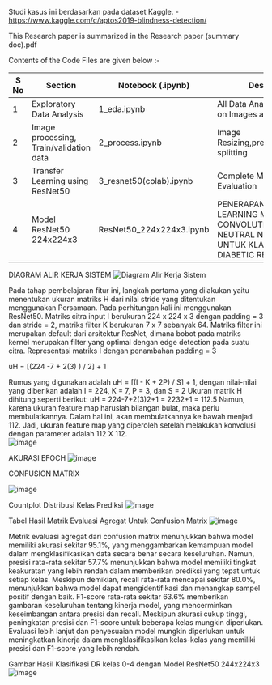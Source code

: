 Studi kasus ini berdasarkan pada dataset Kaggle. - https://www.kaggle.com/c/aptos2019-blindness-detection/


This Research paper is summarized in the Research paper (summary doc).pdf

Contents of the Code Files are given below :-

| S No | Section  | Notebook (.ipynb) | Description | 
| ----  | --------- | --------- | --------- |
| 1 | Exploratory Data Analysis | 1_eda.ipynb | All Data Analysis & Insights on Images and classes |
| 2 | Image processing, Train/validation data | 2_process.ipynb | Image Resizing,preprocessing,data splitting |
| 3 | Transfer Learning using ResNet50 | 3_resnet50(colab).ipynb | Complete Model and Evaluation |
| 4 | Model ResNet50 224x224x3 | ResNet50_224x224x3.ipynb | PENERAPAN DEEP LEARNING MENGGUNAKAN CONVOLUTIONAL NEUTRAL NETWORK (CNN) UNTUK KLASIFIKASI DIABETIC RETINOPATHY |

DIAGRAM ALIR KERJA SISTEM
![Diagram Alir Kerja Sistem](https://github.com/wisnu45/KLASIFIKASI-DIABETIC-RETINOPATHY/assets/45603735/93f51aa2-a261-4dd1-9ff4-89ced578f512)

Pada tahap pembelajaran fitur ini, langkah pertama yang dilakukan yaitu menentukan ukuran matriks H dari nilai stride yang ditentukan menggunakan Persamaan. Pada perhitungan kali ini menggunakan ResNet50. Matriks citra input I berukuran 224 x 224 x 3 dengan padding = 3 dan stride = 2, matriks filter K berukuran 7 x 7 sebanyak 64. Matriks filter ini merupakan default dari arsitektur ResNet, dimana bobot pada matriks kernel merupakan filter yang optimal dengan edge detection pada suatu citra. Representasi matriks I dengan penambahan padding = 3 

uH = [(224 -7 + 2(3) ) / 2] + 1

Rumus yang digunakan adalah uH = [(I - K + 2P) / S] + 1, dengan nilai-nilai yang diberikan adalah I = 224, K = 7, P = 3, dan S = 2 
Ukuran matrik H dihitung seperti berikut: 
uH 	= 224-7+2(3)2+1
		= 2232+1
    = 112.5
Namun, karena ukuran feature map haruslah bilangan bulat, maka perlu membulatkannya. Dalam hal ini, akan membulatkannya ke bawah menjadi 112. Jadi, ukuran feature map yang diperoleh setelah melakukan konvolusi dengan parameter adalah 112 X 112.  
![image](https://github.com/wisnu45/KLASIFIKASI-DIABETIC-RETINOPATHY/assets/45603735/47f46df8-fd78-487b-b04b-79a7605dd38b)


AKURASI EFOCH 
![image](https://github.com/wisnu45/KLASIFIKASI-DIABETIC-RETINOPATHY/assets/45603735/f454578e-d713-4c62-8aba-0a7d19cb5c2f)

CONFUSION MATRIX

![image](https://github.com/wisnu45/KLASIFIKASI-DIABETIC-RETINOPATHY/assets/45603735/438fee0e-ed28-4437-bba5-e4e63136e392)

Countplot Distribusi Kelas Prediksi
![image](https://github.com/wisnu45/KLASIFIKASI-DIABETIC-RETINOPATHY/assets/45603735/51124e8a-862b-468c-b0d8-b7acd054883b)

Tabel Hasil Matrik Evaluasi Agregat Untuk Confusion Matrix
![image](https://github.com/wisnu45/KLASIFIKASI-DIABETIC-RETINOPATHY/assets/45603735/48f7ab71-6adc-4eb6-b77c-8152c3f3c28e)


Metrik evaluasi agregat dari confusion matrix menunjukkan bahwa model memiliki akurasi sekitar 95.1%, yang menggambarkan kemampuan model dalam mengklasifikasikan data secara benar secara keseluruhan. Namun, presisi rata-rata sekitar 57.7% menunjukkan bahwa model memiliki tingkat keakuratan yang lebih rendah dalam memberikan prediksi yang tepat untuk setiap kelas. Meskipun demikian, recall rata-rata mencapai sekitar 80.0%, menunjukkan bahwa model dapat mengidentifikasi dan menangkap sampel positif dengan baik. F1-score rata-rata sekitar 63.6% memberikan gambaran keseluruhan tentang kinerja model, yang mencerminkan keseimbangan antara presisi dan recall. Meskipun akurasi cukup tinggi, peningkatan presisi dan F1-score untuk beberapa kelas mungkin diperlukan. Evaluasi lebih lanjut dan penyesuaian model mungkin diperlukan untuk meningkatkan kinerja dalam mengklasifikasikan kelas-kelas yang memiliki presisi dan F1-score yang lebih rendah. 

Gambar Hasil Klasifikasi DR kelas 0-4 dengan Model ResNet50 244x224x3
![image](https://github.com/wisnu45/KLASIFIKASI-DIABETIC-RETINOPATHY/assets/45603735/a4ff040a-7979-4e78-9ce0-b828d15a1059)

